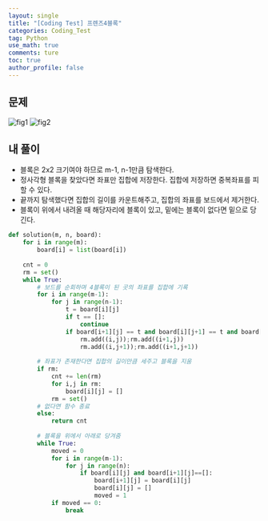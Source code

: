 ```yaml
---
layout: single
title: "[Coding Test] 프렌즈4블록"
categories: Coding_Test
tag: Python
use_math: true
comments: ture
toc: true
author_profile: false
---
```


## 문제

![fig1]({{site.url}}/images/코테/프렌즈4블록1.png)
![fig2]({{site.url}}/images/코테/프렌즈4블록2.png)

## 내 풀이

* 블록은 2x2 크기여야 하므로 m-1, n-1만큼 탐색한다.
* 정사각형 블록을 찾았다면 좌표만 집합에 저장한다. 집합에 저장하면 중복좌표를 피할 수 있다.
* 끝까지 탐색했다면 집합의 길이를 카운트해주고, 집합의 좌표를 보드에서 제거한다.
* 블록이 위에서 내려올 때 해당자리에 블록이 있고, 밑에는 블록이 없다면 밑으로 당긴다.

```python
def solution(m, n, board):
    for i in range(m):
        board[i] = list(board[i])
    
    cnt = 0
    rm = set()
    while True:
        # 보드를 순회하며 4블록이 된 곳의 좌표를 집합에 기록
        for i in range(m-1):
            for j in range(n-1):
                t = board[i][j]
                if t == []:
                    continue
                if board[i+1][j] == t and board[i][j+1] == t and board[i+1][j+1] == t:
                    rm.add((i,j));rm.add((i+1,j))
                    rm.add((i,j+1));rm.add((i+1,j+1))
        
        # 좌표가 존재한다면 집합의 길이만큼 세주고 블록을 지움 
        if rm:
            cnt += len(rm)
            for i,j in rm:
                board[i][j] = []
            rm = set()
        # 없다면 함수 종료
        else:
            return cnt
        
        # 블록을 위에서 아래로 당겨줌
        while True:
            moved = 0
            for i in range(m-1):
                for j in range(n):
                    if board[i][j] and board[i+1][j]==[]:
                        board[i+1][j] = board[i][j]
                        board[i][j] = []
                        moved = 1
            if moved == 0:
                break
            
```

